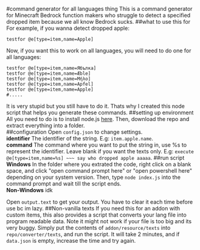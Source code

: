 #command generator for all languages thing
This is a command generator for Minecraft Bedrock function makers who struggle to detect a specified dropped item because we all know Bedrock sucks.
##what to use this for
For example, if you wanna detect dropped apple:
```mcfunction
testfor @e[type=item,name=Apple]
```
Now, if you want this to work on all languages, you will need to do one for all languages:
```mcfunction
testfor @e[type=item,name=Ябълка]
testfor @e[type=item,name=Æble]
testfor @e[type=item,name=Μήλο]
testfor @e[type=item,name=Apfel]
testfor @e[type=item,name=Apple]
#.....
```
It is very stupid but you still have to do it. Thats why I created this node script that helps you generate these commands.
##setting up environment
All you need to do is to install node.js [here](https://nodejs.org/zh-cn/). Then, download the repo and extract everything into a folder.  
##configuration
Open `config.json` to change settings.  
**identifier** The identifier of the string. E.g: `item.apple.name`.  
**command** The command where you want to put the string in, use %s to represent the identifier. Leave blank if you want the texts only. E.g: `execute @e[type=item,name=%s] ~~~ say who dropped apple aaaaa`.
##run script
**Windows** In the folder where you extrated the code, right click on a blank space, and click "open command prompt here" or "open powershell here" depending on your system version. Then, type `node index.js` into the command prompt and wait till the script ends.  
**Non-Windows** idk  
  
Open `output.text` to get your output. You have to clear it each time before use bc im lazy.
##Non-vanilla texts
If you need this for an addon with custom items, this also provides a script that converts your lang file into program readable data. Note it might not work if your file is too big and its very buggy. Simply put the contents of `addon/resource/texts` into `repo/converter/texts`, and run the script. It will take 2 minutes, and if `data.json` is empty, increase the time and try again.